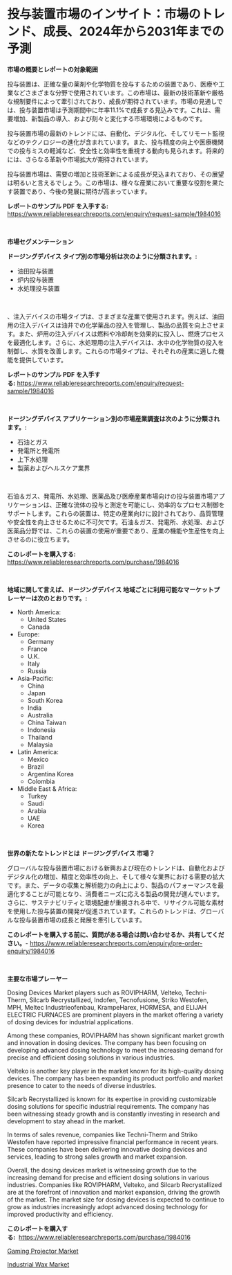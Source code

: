 <p><h1>投与装置市場のインサイト：市場のトレンド、成長、2024年から2031年までの予測</h1></p><p><strong>市場の概要とレポートの対象範囲</strong></p>
<p><p>投与装置は、正確な量の薬剤や化学物質を投与するための装置であり、医療や工業などさまざまな分野で使用されています。この市場は、最新の技術革新や厳格な規制要件によって牽引されており、成長が期待されています。市場の見通しでは、投与装置市場は予測期間中に年率11.1%で成長する見込みです。これは、需要増加、新製品の導入、および刻々と変化する市場環境によるものです。</p><p>投与装置市場の最新のトレンドには、自動化、デジタル化、そしてリモート監視などのテクノロジーの進化が含まれています。また、投与精度の向上や医療機関での投与ミスの軽減など、安全性と効率性を重視する動向も見られます。将来的には、さらなる革新や市場拡大が期待されています。</p><p>投与装置市場は、需要の増加と技術革新による成長が見込まれており、その展望は明るいと言えるでしょう。この市場は、様々な産業において重要な役割を果たす装置であり、今後の発展に期待が高まっています。</p></p>
<p><strong>レポートのサンプル PDF を入手する:</strong> <a href="https://www.reliableresearchreports.com/enquiry/request-sample/1984016">https://www.reliableresearchreports.com/enquiry/request-sample/1984016</a></p>
<p>&nbsp;</p>
<p><strong>市場セグメンテーション</strong></p>
<p><strong>ドージングデバイス タイプ別の市場分析は次のように分類されます。:</strong></p>
<p><ul><li>油田投与装置</li><li>炉内投与装置</li><li>水処理投与装置</li></ul></p>
<p>&nbsp;</p>
<p><p>、注入デバイスの市場タイプは、さまざまな産業で使用されます。例えば、油田用の注入デバイスは油井での化学薬品の投入を管理し、製品の品質を向上させます。また、炉用の注入デバイスは燃料や冷却剤を効果的に投入し、燃焼プロセスを最適化します。さらに、水処理用の注入デバイスは、水中の化学物質の投入を制御し、水質を改善します。これらの市場タイプは、それぞれの産業に適した機能を提供しています。</p></p>
<p><strong>レポートのサンプル PDF を入手する:</strong>&nbsp;<a href="https://www.reliableresearchreports.com/enquiry/request-sample/1984016">https://www.reliableresearchreports.com/enquiry/request-sample/1984016</a></p>
<p>&nbsp;</p>
<p><strong> ドージングデバイス アプリケーション別の市場産業調査は次のように分類されます。:</strong></p>
<p><ul><li>石油とガス</li><li>発電所と発電所</li><li>上下水処理</li><li>製薬およびヘルスケア業界</li></ul></p>
<p>&nbsp;</p>
<p><p>石油＆ガス、発電所、水処理、医薬品及び医療産業市場向けの投与装置市場アプリケーションは、正確な流体の投与と測定を可能にし、効率的なプロセス制御をサポートします。これらの装置は、特定の産業向けに設計されており、品質管理や安全性を向上させるために不可欠です。石油＆ガス、発電所、水処理、および医薬品分野では、これらの装置の使用が重要であり、産業の機能や生産性を向上させるのに役立ちます。</p></p>
<p><strong>このレポートを購入する:</strong>&nbsp; <a href="https://www.reliableresearchreports.com/purchase/1984016">https://www.reliableresearchreports.com/purchase/1984016</a></p>
<p>&nbsp;</p>
<p><strong>地域に関して言えば、ドージングデバイス 地域ごとに利用可能なマーケットプレーヤーは次のとおりです。:</strong></p>
<p><ul>
    <li>
        North America:
        <ul>
            <li>United States</li>
            <li>Canada</li>
        </ul>
    </li>
    <li>
        Europe:
        <ul>
            <li>Germany</li>
            <li>France</li>
            <li>U.K.</li>
            <li>Italy</li>
            <li>Russia</li>
        </ul>
    </li>
    <li>
        Asia-Pacific:
        <ul>
            <li>China</li>
            <li>Japan</li>
            <li>South Korea</li>
            <li>India</li>
            <li>Australia</li>
            <li>China Taiwan</li>
            <li>Indonesia</li>
            <li>Thailand</li>
            <li>Malaysia</li>
        </ul>
    </li>
    <li>
        Latin America:
        <ul>
            <li>Mexico</li>
            <li>Brazil</li>
            <li>Argentina Korea</li>
            <li>Colombia</li>
        </ul>
    </li>
    <li>
        Middle East & Africa:
        <ul>
            <li>Turkey</li>
            <li>Saudi</li>
            <li>Arabia</li>
            <li>UAE</li>
            <li>Korea</li>
        </ul>
    </li>
    </ul></p>
<p>&nbsp;</p>
<p><strong>世界の新たなトレンドとは ドージングデバイス 市場？</strong></p>
<p><p>グローバルな投与装置市場における新興および現在のトレンドは、自動化およびデジタル化の増加、精度と効率性の向上、そして様々な業界における需要の拡大です。また、データの収集と解析能力の向上により、製品のパフォーマンスを最適化することが可能となり、消費者ニーズに応える製品の開発が進んでいます。さらに、サステナビリティと環境配慮が重視される中で、リサイクル可能な素材を使用した投与装置の開発が促進されています。これらのトレンドは、グローバルな投与装置市場の成長と発展を牽引しています。</p></p>
<p><strong>このレポートを購入する前に、質問がある場合は問い合わせるか、共有してください。</strong>- <a href="https://www.reliableresearchreports.com/enquiry/pre-order-enquiry/1984016">https://www.reliableresearchreports.com/enquiry/pre-order-enquiry/1984016</a></p>
<p>&nbsp;</p>
<p><strong>主要な市場プレーヤー</strong></p>
<p><p>Dosing Devices Market players such as ROVIPHARM, Velteko, Techni-Therm, Silcarb Recrystallized, Indofen, Tecnofusione, Striko Westofen, MPH, Meltec Industrieofenbau, KrampeHarex, HORMESA, and ELIJAH ELECTRIC FURNACES are prominent players in the market offering a variety of dosing devices for industrial applications.</p><p>Among these companies, ROVIPHARM has shown significant market growth and innovation in dosing devices. The company has been focusing on developing advanced dosing technology to meet the increasing demand for precise and efficient dosing solutions in various industries.</p><p>Velteko is another key player in the market known for its high-quality dosing devices. The company has been expanding its product portfolio and market presence to cater to the needs of diverse industries.</p><p>Silcarb Recrystallized is known for its expertise in providing customizable dosing solutions for specific industrial requirements. The company has been witnessing steady growth and is constantly investing in research and development to stay ahead in the market.</p><p>In terms of sales revenue, companies like Techni-Therm and Striko Westofen have reported impressive financial performance in recent years. These companies have been delivering innovative dosing devices and services, leading to strong sales growth and market expansion.</p><p>Overall, the dosing devices market is witnessing growth due to the increasing demand for precise and efficient dosing solutions in various industries. Companies like ROVIPHARM, Velteko, and Silcarb Recrystallized are at the forefront of innovation and market expansion, driving the growth of the market. The market size for dosing devices is expected to continue to grow as industries increasingly adopt advanced dosing technology for improved productivity and efficiency.</p></p>
<p><strong>このレポートを購入する:</strong>&nbsp;&nbsp;<a href="https://www.reliableresearchreports.com/purchase/1984016">https://www.reliableresearchreports.com/purchase/1984016</a></p>
<p><p><a href="https://github.com/Sinjinluong3e0awx2m195k76/Market-Research-Report-List-1/blob/main/gaming-projector-market.md">Gaming Projector Market</a></p><p><a href="https://simplistic-meeting-7ee.notion.site/Industrial-Wax-Market-Research-Report-Forecasted-for-Period-from-2024-2031-by-Market-Type-Market-eee89e35fff74b5ca3b591fc8b6f13c2">Industrial Wax Market</a></p></p>
